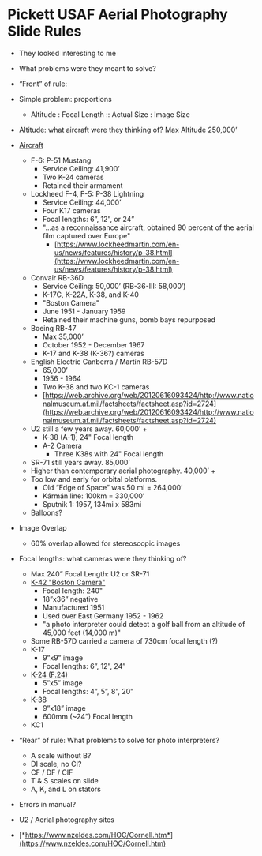 # Pickett USAF Aerial Photography Slide Rules

* They looked interesting to me
* What problems were they meant to solve?
* “Front” of rule:
* Simple problem: proportions
    * Altitude : Focal Length :: Actual Size : Image Size
* Altitude: what aircraft were they thinking of? Max Altitude 250,000’

* [Aircraft](https://web.archive.org/web/20120525063736/http://www.airrecce.co.uk/WW2/recce_ac/USAR.html)
    * F-6: P-51 Mustang
        * Service Ceiling: 41,900’
        * Two K-24 cameras
        * Retained their armament
    * Lockheed F-4, F-5: P-38 Lightning
        * Service Ceiling: 44,000’
        * Four K17 cameras
        * Focal lengths: 6”, 12”, or 24”
        * "...as a reconnaissance aircraft, obtained 90 percent of the aerial film captured over Europe"
            * [https://www.lockheedmartin.com/en-us/news/features/history/p-38.html](https://www.lockheedmartin.com/en-us/news/features/history/p-38.html)
    * Convair RB-36D
        * Service Ceiling: 50,000’ (RB-36-III: 58,000’)
        * K-17C, K-22A, K-38, and K-40
        * "Boston Camera"
        * June 1951 - January 1959
        * Retained their machine guns, bomb bays repurposed
    * Boeing RB-47
        * Max 35,000’
        * October 1952 - December 1967
        * K-17 and K-38 (K-36?) cameras
    * English Electric Canberra / Martin RB-57D
        * 65,000’
        * 1956 - 1964
        * Two K-38 and two KC-1 cameras
        * [https://web.archive.org/web/20120616093424/http://www.nationalmuseum.af.mil/factsheets/factsheet.asp?id=2724](https://web.archive.org/web/20120616093424/http://www.nationalmuseum.af.mil/factsheets/factsheet.asp?id=2724)
    * U2 still a few years away. 60,000’ +
        * K-38 (A-1); 24" Focal length
        * A-2 Camera
            * Three K38s with 24" Focal length
    * SR-71 still years away. 85,000’
    * Higher than contemporary aerial photography. 40,000’ +
    * Too low and early for orbital platforms.
        * Old “Edge of Space” was 50 mi = 264,000’
        * Kármán line: 100km = 330,000’
        * Sputnik 1: 1957, 134mi x 583mi
    * Balloons?

* Image Overlap

    * 60% overlap allowed for stereoscopic images

* Focal lengths: what cameras were they thinking of?

    * Max 240” Focal Length: U2 or SR-71
    * [K-42 "Boston Camera"](https://en.wikipedia.org/wiki/Boston_Camera)
        * Focal length: 240"
        * 18”x36” negative
        * Manufactured 1951
        * Used over East Germany 1952 - 1962
        * "a photo interpreter could detect a golf ball from an altitude of 45,000 feet (14,000 m)"
    * Some RB-57D carried a camera of 730cm focal length (?)
    * K-17
        * 9”x9” image
        * Focal lengths: 6”, 12”, 24”
    * [K-24 (F.24)](https://en.wikipedia.org/wiki/F24_camera)
        * 5”x5” image
        * Focal lengths: 4”, 5”, 8”, 20”
    * K-38
        * 9”x18” image
        * 600mm (~24”) Focal length
    * KC1

* “Rear” of rule: What problems to solve for photo interpreters?

    * A scale without B?
    * DI scale, no CI?
    * CF / DF / CIF
    * T & S scales on slide
    * A, K, and L on stators

* Errors in manual?
* U2 / Aerial photography sites
* [*https://www.nzeldes.com/HOC/Cornell.htm*](https://www.nzeldes.com/HOC/Cornell.htm)

